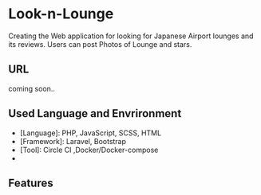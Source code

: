 # Look-n-Lounge

Creating the Web application for looking for Japanese Airport lounges and 
its reviews.
Users can post Photos of Lounge and stars.

## URL
coming soon..

## Used Language and Envrironment
+ [Language]: PHP, JavaScript, SCSS, HTML
+ [Framework]: Laravel, Bootstrap
+ [Tool]: Circle CI ,Docker/Docker-compose
+ [Infrastructure]: AWS_lightsail

## Features
